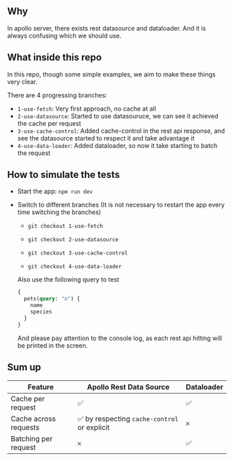 ## Why

In apollo server, there exists rest datasource and dataloader. And it is always confusing which we should use.

## What inside this repo

In this repo, though some simple examples, we aim to make these things very clear.

There are 4 progressing branches:

- `1-use-fetch`: Very first approach, no cache at all
- `2-use-datasource`: Started to use datasouruce, we can see it achieved the cache per request
- `3-use-cache-control`: Added cache-control in the rest api response, and see the datasource started to respect it and take advantage it
- `4-use-data-loader`: Added dataloader, so now it take starting to batch the request

## How to simulate the tests

- Start the app: `npm run dev`

- Switch to different branches (It is not necessary to restart the app every time switching the branches)

  - `git checkout 1-use-fetch`

  - `git checkout 2-use-datasource`

  - `git checkout 3-use-cache-control`

  - `git checkout 4-use-data-loader`

  Also use the following query to test

  ```graphql
  {
    pets(query: "o") {
      name
      species
    }
  }
  ```

  And please pay attention to the console log, as each rest api hitting will be printed in the screen.

## Sum up

| Feature               | Apollo Rest Data Source                      | Dataloader |
| --------------------- | -------------------------------------------- | ---------- |
| Cache per request     | ✅                                           | ✅         |
| Cache across requests | ✅ by respecting `cache-control` or explicit | 𐄂          |
| Batching per request  | 𐄂                                            | ✅         |
